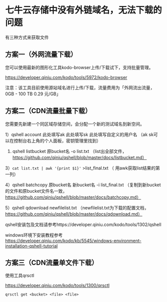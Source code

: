 # 七牛云存储中没有外链域名，无法下载的问题

有三种方式来获取文件



## 方案一（外网流量下载）

您可以使用最新的图形化工具kodo-browser上传/下载试下，支持批量管理。

https://developer.qiniu.com/kodo/tools/5972/kodo-browser

注意：该工具目前使用源站域名进行上传/下载，流量费用为「外网流出流量，0GB - 100 TB 0.29 元/GB」



## 方案二（CDN流量批量下载）

您需要先新建一个同区域存储空间，会分配一个新的测试域名到新空间。

1）qshell account 此处填写ak 此处填写sk 此处填写自定义的用户名 （ak sk可以在控制台右上角的个人面板，密钥管理里找到）

1) qshell listbucket 原bucket名 -o list.txt （list出全部文件，https://github.com/qiniu/qshell/blob/master/docs/listbucket.md）

3）`cat list.txt | awk '{print $1}'` >list_final.txt （ 用awk获取list结果的第一列）

4）qshell batchcopy 原bucket名 新bucket名 -i list_final.txt （复制到新bucket的文件和原bucket文件名一致，https://github.com/qiniu/qshell/blob/master/docs/batchcopy.md）

5）qshell qdownload newfilelist.txt （newfilelist.txt为下载的配置文档，https://github.com/qiniu/qshell/blob/master/docs/qdownload.md）



qshell安装包及文档请参考https://developer.qiniu.com/kodo/tools/1302/qshell

windows环境下安装教程参考 https://developer.qiniu.com/kodo/kb/5545/windows-environment-installation-qshell-tutorial



## 方案三（CDN流量单文件下载）

使用工具qrsctl

https://developer.qiniu.com/kodo/tools/1300/qrsctl

`qrsctl get <bucket> <file> <file>`


